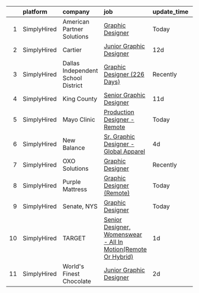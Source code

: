 

|    | platform    | company                            | job                                                                                                                                                                        | update_time   | location        |
|---:|:------------|:-----------------------------------|:---------------------------------------------------------------------------------------------------------------------------------------------------------------------------|:--------------|:----------------|
|  1 | SimplyHired | American Partner Solutions         | [Graphic Designer](https://www.simplyhired.com/job/y8qfjVNcSUhZIWpzv1jBUXNSQILLKypg7G-B0lv06RUZhFREURmxgw?q=graphic+designer)                                              | Today         | Tampa, FL       |
|  2 | SimplyHired | Cartier                            | [Junior Graphic Designer](https://www.simplyhired.com/job/Qm1Kb11VCsWCNhaiEfDfuwO5qfPCM6pUTz3Hm0dfAnpCgbFAx_hCjA?q=graphic+designer)                                       | 12d           | New York, NY    |
|  3 | SimplyHired | Dallas Independent School District | [Graphic Designer (226 Days)](https://www.simplyhired.com/job/WQk0mmFwmO7bbDp0O2T792GLx8tWzHKWtO42VXPQXzCKhHZIX_hqCA?q=graphic+designer)                                   | Recently      | Dallas, TX      |
|  4 | SimplyHired | King County                        | [Senior Graphic Designer](https://www.simplyhired.com/job/YvxcM6GT9eJZxQr4cOd1qEsaneDWpYdLVDZGdtJ_t2C_wUNW854BPQ?q=graphic+designer)                                       | 11d           | Renton, WA      |
|  5 | SimplyHired | Mayo Clinic                        | [Production Designer - Remote](https://www.simplyhired.com/job/orh6WcfIUJefJVw0V_BEBIXWcVP3gVgeTEIag7GOmVz1V-2pFZE_Mg?q=graphic+designer)                                  | Today         | Rochester, MN   |
|  6 | SimplyHired | New Balance                        | [Sr. Graphic Designer - Global Apparel](https://www.simplyhired.com/job/xxYVVHbrKGThj7MLV-erMF0r0lsQdW4UAiFuVo1CAJUmNRxIUsHQRQ?q=graphic+designer)                         | 4d            | Brighton, MA    |
|  7 | SimplyHired | OXO Solutions                      | [Graphic Designer](https://www.simplyhired.com/job/BXUyWLRJM5GqlXxmpwBw-g_A_qs7M6-f7IDZTvQqqHxFROKtKw3p1Q?q=graphic+designer)                                              | Recently      | Adobe, AZ       |
|  8 | SimplyHired | Purple Mattress                    | [Graphic Designer (Remote)](https://www.simplyhired.com/job/St2j44l3sGkxBNSTVTNIo7c-EkQkgdjQdbtIb2tBkIyQJ55OLopVbw?q=graphic+designer)                                     | Today         | Lehi, UT        |
|  9 | SimplyHired | Senate, NYS                        | [Graphic Designer](https://www.simplyhired.com/job/9YlXu8I40AuFKpWpwmib9AG3t2rPCOgAymunI9ErOL9ECeYPCtLqCQ?q=graphic+designer)                                              | Today         | Albany, NY      |
| 10 | SimplyHired | TARGET                             | [Senior Designer, Womenswear - All In Motion(Remote Or Hybrid)](https://www.simplyhired.com/job/fQYXGI894wf_QoZVtvAilY51D3gqqvcloGKLSzt0H51cF_iO0WqwSw?q=graphic+designer) | 1d            | Minneapolis, MN |
| 11 | SimplyHired | World's Finest Chocolate           | [Junior Graphic Designer](https://www.simplyhired.com/job/wev6Ezn2rSmp8Wfp2Cd9hVDWfl_bREN5jXPEsT_5TyFBWhQGCUCUFQ?q=graphic+designer)                                       | 2d            | Chicago, IL     |